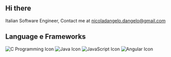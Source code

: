 ## Hi there 
Italian Software Engineer, Contact me at nicoladangelo.dangelo@gmail.com

## Language e Frameworks
![C Programming Icon](https://img.icons8.com/color/48/000000/c-programming.png)
![Java Icon](https://img.icons8.com/color/48/000000/java-coffee-cup-logo.png)
![JavaScript Icon](https://img.icons8.com/color/48/000000/javascript.png)
![Angular Icon](https://img.icons8.com/color/48/000000/angularjs.png)

<!--
**nicola-dg/nicola-dg** is a ✨ _special_ ✨ repository because its `README.md` (this file) appears on your GitHub profile.

Here are some ideas to get you started:

- 🔭 I’m currently working on ...
- 🌱 I’m currently learning ...
- 👯 I’m looking to collaborate on ...
- 🤔 I’m looking for help with ...
- 💬 Ask me about ...
- 📫 How to reach me: ...
- 😄 Pronouns: ...
- ⚡ Fun fact: ...
-->
